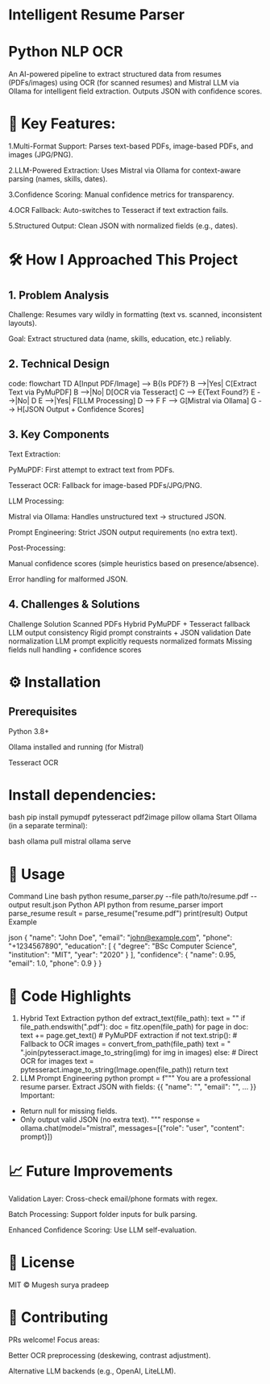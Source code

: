 # Intelligent Resume Parser
# Python NLP OCR

An AI-powered pipeline to extract structured data from resumes (PDFs/images) using OCR (for scanned resumes) and Mistral LLM via Ollama for intelligent field extraction. Outputs JSON with confidence scores.

# 🚀 Key Features: 

1.Multi-Format Support: Parses text-based PDFs, image-based PDFs, and images (JPG/PNG).

2.LLM-Powered Extraction: Uses Mistral via Ollama for context-aware parsing (names, skills, dates).

3.Confidence Scoring: Manual confidence metrics for transparency.

4.OCR Fallback: Auto-switches to Tesseract if text extraction fails.

5.Structured Output: Clean JSON with normalized fields (e.g., dates).

# 🛠️ How I Approached This Project

## 1. Problem Analysis
Challenge: Resumes vary wildly in formatting (text vs. scanned, inconsistent layouts).

Goal: Extract structured data (name, skills, education, etc.) reliably.

## 2. Technical Design
   code:
   flowchart TD
    A[Input PDF/Image] --> B{Is PDF?}
    B -->|Yes| C[Extract Text via PyMuPDF]
    B -->|No| D[OCR via Tesseract]
    C --> E{Text Found?}
    E -->|No| D
    E -->|Yes| F[LLM Processing]
    D --> F
    F --> G[Mistral via Ollama]
    G --> H[JSON Output + Confidence Scores]

## 3. Key Components
Text Extraction:

PyMuPDF: First attempt to extract text from PDFs.

Tesseract OCR: Fallback for image-based PDFs/JPG/PNG.

LLM Processing:

Mistral via Ollama: Handles unstructured text → structured JSON.

Prompt Engineering: Strict JSON output requirements (no extra text).

Post-Processing:

Manual confidence scores (simple heuristics based on presence/absence).

Error handling for malformed JSON.

## 4. Challenges & Solutions
Challenge	Solution
Scanned PDFs	Hybrid PyMuPDF + Tesseract fallback
LLM output consistency	Rigid prompt constraints + JSON validation
Date normalization	LLM prompt explicitly requests normalized formats
Missing fields	null handling + confidence scores

# ⚙️ Installation
## Prerequisites
Python 3.8+

Ollama installed and running (for Mistral)

Tesseract OCR

# Install dependencies:

bash
pip install pymupdf pytesseract pdf2image pillow ollama
Start Ollama (in a separate terminal):

bash
ollama pull mistral
ollama serve

# 📌 Usage
Command Line
bash
python resume_parser.py --file path/to/resume.pdf --output result.json
Python API
python
from resume_parser import parse_resume
result = parse_resume("resume.pdf")
print(result)
Output Example

json
{
  "name": "John Doe",
  "email": "john@example.com",
  "phone": "+1234567890",
  "education": [
    {
      "degree": "BSc Computer Science",
      "institution": "MIT",
      "year": "2020"
    }
  ],
  "confidence": {
    "name": 0.95,
    "email": 1.0,
    "phone": 0.9
  }
}

# 🧩 Code Highlights
1. Hybrid Text Extraction
python
def extract_text(file_path):
    text = ""
    if file_path.endswith(".pdf"):
        doc = fitz.open(file_path)
        for page in doc:
            text += page.get_text()  # PyMuPDF extraction
        if not text.strip():  # Fallback to OCR
            images = convert_from_path(file_path)
            text = " ".join(pytesseract.image_to_string(img) for img in images)
    else:  # Direct OCR for images
        text = pytesseract.image_to_string(Image.open(file_path))
    return text
2. LLM Prompt Engineering
python
prompt = f"""
You are a professional resume parser. Extract JSON with fields:
{{
  "name": "", 
  "email": "",
  ...
}}
Important:
- Return null for missing fields.
- Only output valid JSON (no extra text).
"""
response = ollama.chat(model="mistral", messages=[{"role": "user", "content": prompt}])

# 📈 Future Improvements
Validation Layer: Cross-check email/phone formats with regex.

Batch Processing: Support folder inputs for bulk parsing.

Enhanced Confidence Scoring: Use LLM self-evaluation.

# 📜 License
MIT © Mugesh surya pradeep

# 🤝 Contributing
PRs welcome! Focus areas:

Better OCR preprocessing (deskewing, contrast adjustment).

Alternative LLM backends (e.g., OpenAI, LiteLLM).


